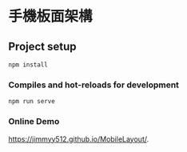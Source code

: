 # 手機板面架構

## Project setup
```
npm install
```

### Compiles and hot-reloads for development
```
npm run serve
```

### Online Demo  
https://jimmyy512.github.io/MobileLayout/.

